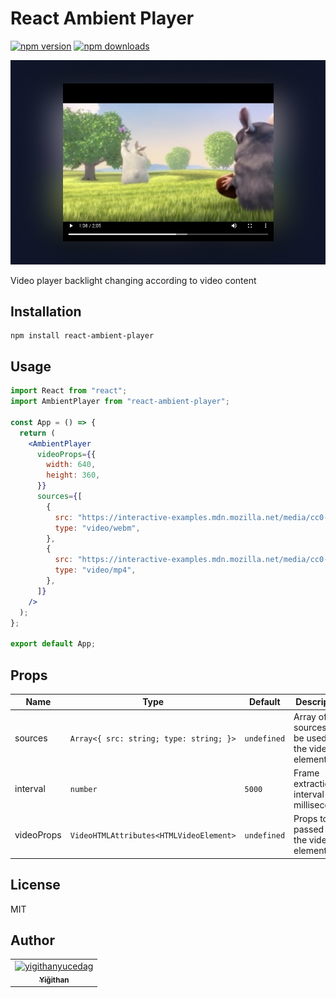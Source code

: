 # React Ambient Player

[![npm version](https://img.shields.io/npm/v/react-ambient-player.svg?style=flat-square)](https://www.npmjs.com/package/react-ambient-player)
[![npm downloads](https://img.shields.io/npm/dm/react-ambient-player.svg?style=flat-square)](https://www.npmjs.com/package/react-ambient-player)

![Screenshot](docs/preview.png)

Video player backlight changing according to video content

## Installation

```
npm install react-ambient-player
```

## Usage

```jsx
import React from "react";
import AmbientPlayer from "react-ambient-player";

const App = () => {
  return (
    <AmbientPlayer
      videoProps={{
        width: 640,
        height: 360,
      }}
      sources={[
        {
          src: "https://interactive-examples.mdn.mozilla.net/media/cc0-videos/flower.webm",
          type: "video/webm",
        },
        {
          src: "https://interactive-examples.mdn.mozilla.net/media/cc0-videos/flower.mp4",
          type: "video/mp4",
        },
      ]}
    />
  );
};

export default App;
```

## Props

| Name       | Type                                    | Default     | Description                                       |
| ---------- | --------------------------------------- | ----------- | ------------------------------------------------- |
| sources    | `Array<{ src: string; type: string; }>` | `undefined` | Array of sources to be used by the video element. |
| interval   | `number`                                | `5000`      | Frame extraction interval in milliseconds.        |
| videoProps | `VideoHTMLAttributes<HTMLVideoElement>` | `undefined` | Props to be passed to the video element.          |

## License

MIT

## Author

<table>
<tr>
    <td align="center">
        <a href="https://github.com/yigithanyucedag">
            <img src="https://avatars.githubusercontent.com/u/25598773?v=4" width="100;" alt="yigithanyucedag"/>
            <br />
            <sub><b>Yiğithan</b></sub>
        </a>
    </td></tr>
</table>
